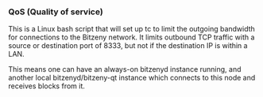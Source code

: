 ### QoS (Quality of service) ###

This is a Linux bash script that will set up tc to limit the outgoing bandwidth for connections to the Bitzeny network. It limits outbound TCP traffic with a source or destination port of 8333, but not if the destination IP is within a LAN.

This means one can have an always-on bitzenyd instance running, and another local bitzenyd/bitzeny-qt instance which connects to this node and receives blocks from it.

